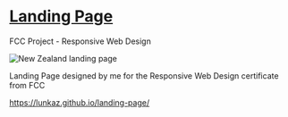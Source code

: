 # [Landing Page](https://lunkaz.github.io/landing-page/)
FCC Project - Responsive Web Design

![New Zealand landing page](https://i.hipertextual.com/2019/02/12/Screenshot_2019-02-11_23-54-41.png)

Landing Page designed by me for the Responsive Web Design certificate from FCC

<https://lunkaz.github.io/landing-page/>
